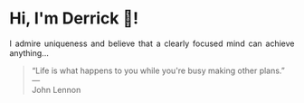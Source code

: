 # Hi, I'm Derrick 👋!
<p align="justify">I admire uniqueness and believe that a clearly focused mind can achieve anything...</p> 
<!-- #quote-start -->
<blockquote>&ldquo;Life is what happens to you while you're busy making other plans.&rdquo; &mdash; <footer>John Lennon</footer></blockquote>
<!-- #quote-end -->
